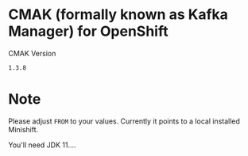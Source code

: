 # CMAK (formally known as Kafka Manager) for OpenShift

CMAK Version

```1.3.8```

# Note
Please adjust ```FROM``` to your values. Currently it points to a local installed Minishift.

You'll need JDK 11.... 